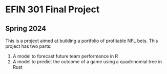 # EFIN 301 Final Project
## Spring 2024
This is a project aimed at building a portfolio of profitable NFL bets. This project has two parts:
1. A model to forecast future team performance in R
2. A model to predict the outcome of a game using a quadrinomial tree in Rust
